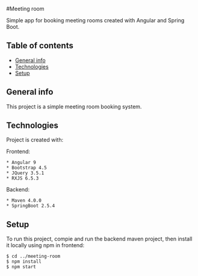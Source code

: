 #Meeting room

Simple app for booking meeting rooms created with Angular and Spring Boot.

## Table of contents
* [General info](#general-info)
* [Technologies](#technologies)
* [Setup](#setup)

## General info
This project is a simple meeting room booking system.
	
## Technologies
Project is created with:

  Frontend:
  
    * Angular 9
    * Bootstrap 4.5
    * JQuery 3.5.1
    * RXJS 6.5.3
    
  Backend:
    
    * Maven 4.0.0
    * SpringBoot 2.5.4

	
## Setup
To run this project, compie and run the backend maven project, then install it locally using npm in frontend:

```
$ cd ../meeting-room
$ npm install
$ npm start
